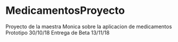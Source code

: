 # MedicamentosProyecto
Proyecto de la maestra Monica sobre la aplicacion de medicamentos
Prototipo 30/10/18
Entrega de Beta 13/11/18
